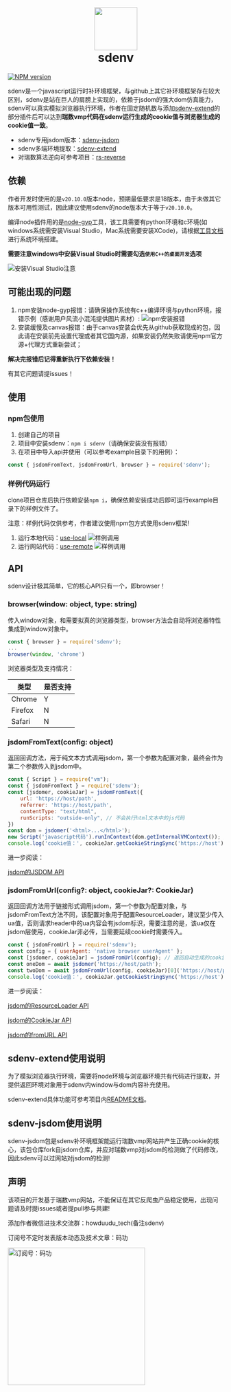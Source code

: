 <h1 align="center">
    <img width="100" height="100" src="https://github.com/pysunday/sdenv/blob/main/logo.png" alt=""><br>
    sdenv
</h1>

[![NPM version](https://badge.fury.io/js/sdenv.svg)](http://badge.fury.io/js/sdenv)


sdenv是一个javascript运行时补环境框架，与github上其它补环境框架存在较大区别，sdenv是站在巨人的肩膀上实现的，依赖于jsdom的强大dom仿真能力，sdenv可以真实模拟浏览器执行环境，作者在固定随机数与添加[sdenv-extend](https://github.com/pysunday/sdenv-extend)的部分插件后可以达到**瑞数vmp代码在sdenv运行生成的cookie值与浏览器生成的cookie值一致**。

* sdenv专用jsdom版本：[sdenv-jsdom](https://github.com/pysunday/sdenv-jsdom)
* sdenv多端环境提取：[sdenv-extend](https://github.com/pysunday/sdenv-extend)
* 对瑞数算法逆向可参考项目：[rs-reverse](https://github.com/pysunday/rs-reverse)

## 依赖

作者开发时使用的是`v20.10.0`版本node，预期最低要求是18版本，由于未做其它版本可用性测试，因此建议使用sdenv的node版本大于等于`v20.10.0`。

编译node插件用的是[node-gyp](https://github.com/nodejs/node-gyp)工具，该工具需要有python环境和c环境(如windows系统需安装Visual Studio，Mac系统需要安装XCode)，请根据[工具文档](https://github.com/nodejs/node-gyp)进行系统环境搭建。

**需要注意windows中安装Visual Studio时需要勾选`使用C++的桌面开发`选项**

![安装Visual Studio注意](https://github.com/pysunday/sdenv/blob/main/static/vs-tip.png)

## 可能出现的问题

1. npm安装node-gyp报错：请确保操作系统有c++编译环境与python环境，报错示例（感谢用户风流小混沌提供图片素材）:
![npm安装报错](https://github.com/pysunday/sdenv/blob/main/static/install-error.jpeg)
2. 安装缓慢及canvas报错：由于canvas安装会优先从github获取现成的包，因此请在安装前先设置代理或者其它国内源，如果安装仍然失败请使用npm官方源+代理方式重新尝试；

**解决完报错后记得重新执行下依赖安装！**

有其它问题请提issues！

## 使用

### npm包使用

1. 创建自己的项目
2. 项目中安装sdenv：`npm i sdenv`（请确保安装没有报错）
3. 在项目中导入api并使用（可以参考example目录下的用例）：
```javascript
const { jsdomFromText, jsdomFromUrl, browser } = require('sdenv');
```

### 样例代码运行

clone项目仓库后执行依赖安装`npm i`，确保依赖安装成功后即可运行example目录下的样例文件了。

注意：样例代码仅供参考，作者建议使用npm包方式使用sdenv框架!

1. 运行本地代码：[use-local](./example/use-local/README.md)
    ![样例调用](https://github.com/pysunday/sdenv/blob/main/static/example-use-local.png)
2. 运行网站代码：[use-remote](./example/use-remote/README.md)
    ![样例调用](https://github.com/pysunday/sdenv/blob/main/static/example-use-remote.png)

## API

sdenv设计极其简单，它的核心API只有一个，即browser！

### browser(window: object, type: string)

传入window对象，和需要拟真的浏览器类型，browser方法会自动将浏览器特性集成到window对象中。

```javascript
const { browser } = require('sdenv');
...
browser(window, 'chrome')
```

浏览器类型及支持情况：

类型 | 是否支持
---- | --------
Chrome | Y
Firefox | N
Safari | N

### jsdomFromText(config: object)

返回回调方法，用于纯文本方式调用jsdom，第一个参数为配置对象，最终会作为第二个参数传入到jsdom中。

```javascript
const { Script } = require("vm");
const { jsdomFromText } = require('sdenv');
const [jsdomer, cookieJar] = jsdomFromText({
    url: 'https://host/path',
    referrer: 'https://host/path',
    contentType: "text/html",
    runScripts: "outside-only", // 不会执行html文本中的js代码
})
const dom = jsdomer('<html>...</html>');
new Script('javascript代码').runInContext(dom.getInternalVMContext()); // 执行javascript代码
console.log('cookie值：', cookieJar.getCookieStringSync('https://host'));
```

进一步阅读：

[jsdom的JSDOM API](https://github.com/jsdom/jsdom?tab=readme-ov-file#customizing-jsdom)

### jsdomFromUrl(config?: object, cookieJar?: CookieJar)

返回回调方法用于链接形式调用jsdom，第一个参数为配置对象，与jsdomFromText方法不同，该配置对象用于配置ResourceLoader，建议至少传入ua值，否则请求header中的ua内容会有jsdom标识，需要注意的是，该ua仅在jsdom层使用，cookieJar非必传，当需要延续cookie时需要传入。

```javascript
const { jsdomFromUrl } = require('sdenv');
const config = { userAgent: 'native browser userAgent' };
const [jsdomer, cookieJar] = jsdomFromUrl(config); // 返回自动生成的cookieJar
const oneDom = await jsdomer('https://host/path');
const twoDom = await jsdomFromUrl(config, cookieJar)[0]('https://host/path'); // 使用已经存在的cookieJar，因为要沿用上一次产生的cookie
console.log('cookie值：', cookieJar.getCookieStringSync('https://host'));
```

进一步阅读：

[jsdom的ResourceLoader API](https://github.com/jsdom/jsdom?tab=readme-ov-file#advanced-configuration)

[jsdom的CookieJar API](https://github.com/jsdom/jsdom?tab=readme-ov-file#cookie-jars)

[jsdom的fromURL API](https://github.com/jsdom/jsdom?tab=readme-ov-file#fromurl)

## sdenv-extend使用说明

为了模拟浏览器执行环境，需要将node环境与浏览器环境共有代码进行提取，并提供返回环境对象用于sdenv内window与dom内容补充使用。

sdenv-extend具体功能可参考项目内[README文档](https://github.com/pysunday/sdenv-extend/blob/main/README.md)。

## sdenv-jsdom使用说明

sdenv-jsdom包是sdenv补环境框架能运行瑞数vmp网站并产生正确cookie的核心，该包仓库fork自jsdom仓库，并应对瑞数vmp对jsdom的检测做了代码修改，因此sdenv可以过网站对jsdom的检测!

## 声明

该项目的开发基于瑞数vmp网站，不能保证在其它反爬虫产品稳定使用，出现问题请及时提issues或者提pull参与共建!

添加作者微信进技术交流群：howduudu_tech(备注sdenv)

订阅号不定时发表版本动态及技术文章：码功

<img src="https://github.com/pysunday/sdenv/raw/main/static/qrcode.png" alt="订阅号：码功" width="320">
